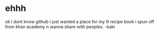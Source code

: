# ehhh
ok i dont know github
i just wanted a place for my lil recipe book i spun off from khan academy n wanna share with peoples. 
-kaki
